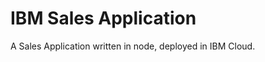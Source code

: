 IBM Sales Application
================================================================================

A Sales Application written in node, deployed in IBM Cloud.
